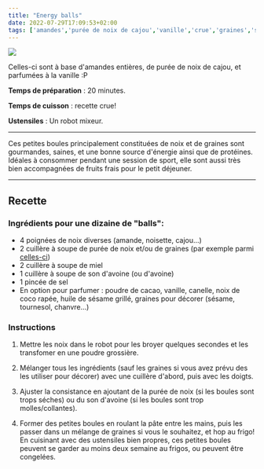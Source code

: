 ```yaml
---
title: "Energy balls"
date: 2022-07-29T17:09:53+02:00
tags: ['amandes','purée de noix de cajou','vanille','crue','graines','sport','energy ball','petit dejeuner','végétarien','vegan','noisettes','fruits secs','miel','son avoine','cacao','canelle','coco rapée','huile de sésame','tournesol','chanvre','boules','énergie','congeler','conserver']
---
```



![](/pictures/energy_balls.jpeg)

Celles-ci sont à base d'amandes entières, de purée de noix de cajou, et parfumées à la vanille :P

**Temps de préparation** : 20 minutes.

**Temps de cuisson** : recette crue!

**Ustensiles** : Un robot mixeur.

---

Ces petites boules principalement constituées de noix et de graines sont gourmandes, saines, et une bonne source d'énergie ainsi que de protéines. Idéales à consommer pendant une session de sport, elle sont aussi très bien accompagnées de fruits frais pour le petit déjeuner.

---

## Recette

### Ingrédients pour une dizaine de "balls":

- 4 poignées de noix diverses (amande, noisette, cajou...)
- 2 cuillère à soupe de purée de noix et/ou de graines (par exemple parmi <a href="https://www.greenweez.com/purees-de-fruits-secs-c1185">celles-ci</a>)
- 2 cuillère à soupe de miel
- 1 cuillère à soupe de son d'avoine (ou d'avoine)
- 1 pincée de sel
- En option pour parfumer : poudre de cacao, vanille, canelle, noix de coco rapée, huile de sésame grillé, graines pour décorer (sésame, tournesol, chanvre...)

### Instructions

1. Mettre les noix dans le robot pour les broyer quelques secondes et les transfomer en une poudre grossière.

2. Mélanger tous les ingrédients (sauf les graines si vous avez prévu des les utiliser pour décorer) avec une cuillère d'abord, puis avec les doigts.

2. Ajuster la consistance en ajoutant de la purée de noix (si les boules sont trops séches) ou du son d'avoine (si les boules sont trop molles/collantes).

3. Former des petites boules en roulant la pâte entre les mains, puis les passer dans un mélange de graines si vous le souhaitez, et hop au frigo!
En cuisinant avec des ustensiles bien propres, ces petites boules peuvent se garder au moins deux semaine au frigos, ou peuvent être congelées.






